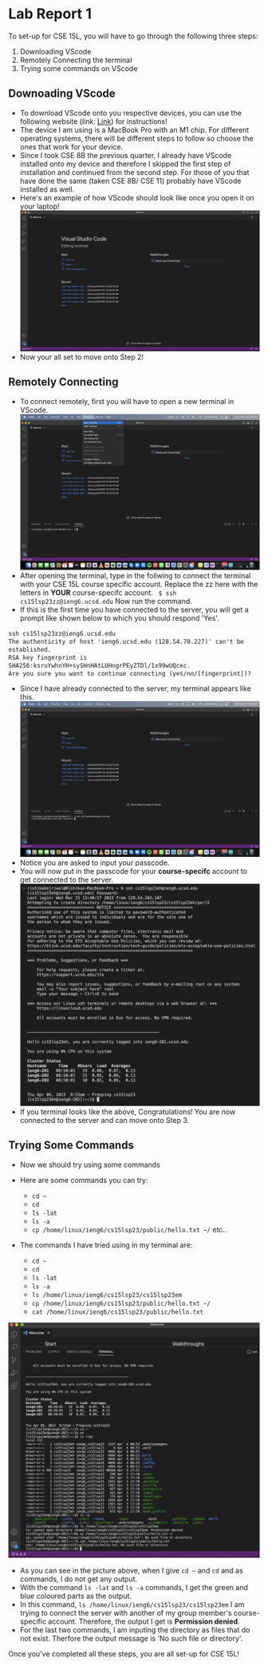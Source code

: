 # Lab Report 1

To set-up for CSE 15L, you will have to go through the following three steps:

1. Downloading VScode
2. Remotely Connecting the terminal 
3. Trying some commands on VScode

## Downoading VScode

* To download VScode onto you respective devices, you can use the following website (link: [Link](https://code.visualstudio.com/)) for instructions! 
* The device I am using is a MacBook Pro with an M1 chip. For different operating systems, there will be different steps to follow so choose the ones that work for your device.
* Since I took CSE 8B the previous quarter, I already have VScode installed onto my device and therefore I skipped the first step of installation and continued from the second step. For those of you that have done the same (taken CSE 8B/ CSE 11) probably have VScode installed as well.
* Here's an example of how VScode should look like once you open it on your laptop!
 ![Image](vscode.png)
* Now your all set to move onto Step 2!

## Remotely Connecting

* To connect remotely, first you will have to open a new terminal in VScode. 
![Image](newterminal.png)
* After opening the terminal, type in the follwing to connect the terminal with your CSE 15L course specific account. Replace the zz here with the letters in **YOUR** course-specifc account.
` $ ssh cs15lsp23zz@ieng6.ucsd.edu` Now run the command.
* If this is the first time you have connected to the server, you will get a prompt like shown below to which you should respond 'Yes'. 
```
ssh cs15lsp23zz@ieng6.ucsd.edu
The authenticity of host 'ieng6.ucsd.edu (128.54.70.227)' can't be established.
RSA key fingerprint is SHA256:ksruYwhnYH+sySHnHAtLUHngrPEyZTDl/1x99wUQcec.
Are you sure you want to continue connecting (yes/no/[fingerprint])? 
```
* Since I have already connected to the server, my terminal appears like this. 
![Image](terminalssh.png)
* Notice you are asked to input your passcode.
* You will now put in the passcode for your **course-specifc** account to get connected to the server. 
![Image](serverconnect.png)
* If you terminal looks like the above, Congratulations! You are now connected to the server and can move onto Step 3.


## Trying Some Commands

* Now we should try using some commands 
* Here are some commands you can try:
  - `cd ~`
  - `cd`
  - `ls -lat`
  - `ls -a`
  - `cp /home/linux/ieng6/cs15lsp23/public/hello.txt ~/` etc..

 * The commands I have tried using in my terminal are:
   - `cd ~`
   - `cd`
   - `ls -lat`
   - `ls -a`
   - `ls /home/linux/ieng6/cs15lsp23/cs15lsp23em` 
   - `cp /home/linux/ieng6/cs15lsp23/public/hello.txt ~/`
   - `cat /home/linux/ieng6/cs15lsp23/public/hello.txt` 
   
 ![Image](commands.png)
 
 * As you can see in the picture above, when I give `cd ~` and `cd` and as commands, I do not get any output.
 * With the command `ls -lat` and `ls -a` commands, I get the green and blue coloured parts as the output.
 * In this command, `ls /home/linux/ieng6/cs15lsp23/cs15lsp23em` I am trying to connect the server with another of my group member's course-specific account. Therefore, the output I get is **Permission denied**.
 * For the last two commands, I am inputing the directory as files that do not exist. Therfore the output message is 'No such file or directory'.

Once you've completed all these steps, you are all set-up for CSE 15L!
  
  
